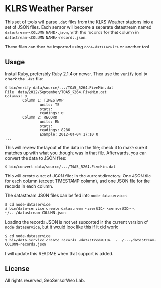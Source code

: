 # KLRS Weather Parser

This set of tools will parse `.dat` files from the KLRS Weather stations into a set of JSON files. Each sensor will become a separate datastream named `datastream-<COLUMN NAME>.json`, with the records for that column in `datastream-<COLUMN NAME>-records.json`.

These files can then be imported using `node-dataservice` or another tool.

## Usage

Install Ruby, preferably Ruby 2.1.4 or newer. Then use the `verify` tool to check the `.dat` file:

    $ bin/verify data/source/.../TOA5_5264.FiveMin.dat
    File: data/2012/September/TOA5_5264.FiveMin.dat
    Columns: 9
            Column 1: TIMESTAMP
                    units: TS
                    stats: 
                    readings: 0
            Column 2: RECORD
                    units: RN
                    stats: 
                    readings: 8286
                    Example: 2012-08-04 17:10 0
    ...

This will review the layout of the data in the file; check it to make sure it matches up with what you thought was in that file. Afterwards, you can convert the data to JSON files:

    $ bin/convert data/source/.../TOA5_5264.FiveMin.dat

This will create a set of JSON files in the current directory. One JSON file for each column (except TIMESTAMP column), and one JSON file for the records in each column.

The datastream JSON files can be fed into `node-dataservice`:

    $ cd node-dataservice
    $ bin/data-service create datastream <userUID> <sensorUID> < ~/.../datastream-COLUMN.json

Loading the records JSON is not yet supported in the current version of `node-dataservice`, but it would look like this if it did work:

    $ cd node-dataservice
    $ bin/data-service create records <datastreamUID>  < ~/.../datastream-COLUMN-records.json

I will update this README when that support is added.

## License

All rights reserved, GeoSensorWeb Lab.
